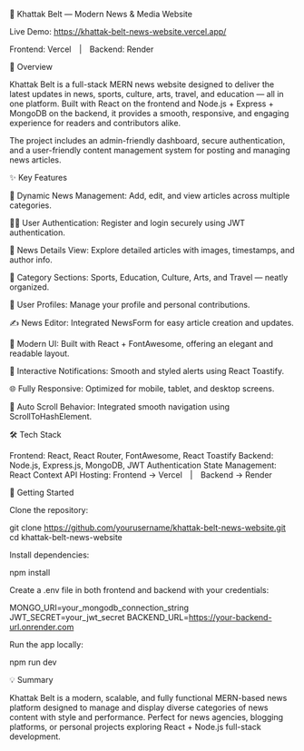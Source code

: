 📰 Khattak Belt — Modern News & Media Website

Live Demo: https://khattak-belt-news-website.vercel.app/

Frontend: Vercel | Backend: Render

🧠 Overview

Khattak Belt is a full-stack MERN news website designed to deliver the latest updates in news, sports, culture, arts, travel, and education — all in one platform.
Built with React on the frontend and Node.js + Express + MongoDB on the backend, it provides a smooth, responsive, and engaging experience for readers and contributors alike.

The project includes an admin-friendly dashboard, secure authentication, and a user-friendly content management system for posting and managing news articles.

✨ Key Features

📰 Dynamic News Management: Add, edit, and view articles across multiple categories.

🧑‍💻 User Authentication: Register and login securely using JWT authentication.

📸 News Details View: Explore detailed articles with images, timestamps, and author info.

🏅 Category Sections: Sports, Education, Culture, Arts, and Travel — neatly organized.

🧾 User Profiles: Manage your profile and personal contributions.

✍️ News Editor: Integrated NewsForm for easy article creation and updates.

🎨 Modern UI: Built with React + FontAwesome, offering an elegant and readable layout.

🔔 Interactive Notifications: Smooth and styled alerts using React Toastify.

🌐 Fully Responsive: Optimized for mobile, tablet, and desktop screens.

🔄 Auto Scroll Behavior: Integrated smooth navigation using ScrollToHashElement.

🛠️ Tech Stack

Frontend: React, React Router, FontAwesome, React Toastify
Backend: Node.js, Express.js, MongoDB, JWT Authentication
State Management: React Context API
Hosting: Frontend → Vercel | Backend → Render

🚀 Getting Started

Clone the repository:

git clone https://github.com/yourusername/khattak-belt-news-website.git
cd khattak-belt-news-website

Install dependencies:

npm install


Create a .env file in both frontend and backend with your credentials:

MONGO_URI=your_mongodb_connection_string
JWT_SECRET=your_jwt_secret
BACKEND_URL=https://your-backend-url.onrender.com


Run the app locally:

npm run dev

💡 Summary

Khattak Belt is a modern, scalable, and fully functional MERN-based news platform designed to manage and display diverse categories of news content with style and performance.
Perfect for news agencies, blogging platforms, or personal projects exploring React + Node.js full-stack development.
